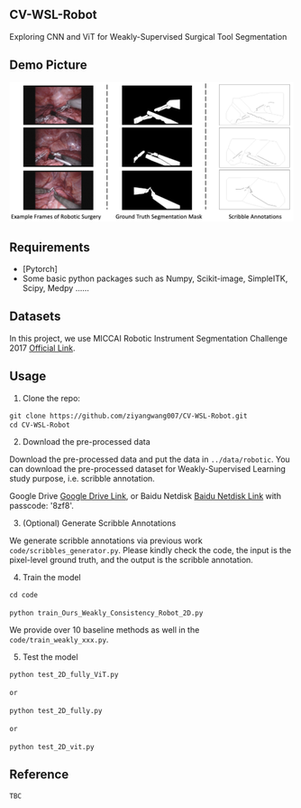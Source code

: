 ## CV-WSL-Robot
Exploring CNN and ViT for Weakly-Supervised Surgical Tool Segmentation

## Demo Picture

<img src="demodata.png">


## Requirements
* [Pytorch]
* Some basic python packages such as Numpy, Scikit-image, SimpleITK, Scipy, Medpy ......

## Datasets
In this project, we use MICCAI Robotic Instrument Segmentation Challenge 2017 [Official Link](https://arxiv.org/abs/1902.06426).



## Usage

1. Clone the repo:
```
git clone https://github.com/ziyangwang007/CV-WSL-Robot.git
cd CV-WSL-Robot
```
2. Download the pre-processed data 

Download the pre-processed data and put the data in `../data/robotic`.  You can download the pre-processed dataset for Weakly-Supervised Learning study purpose, i.e. scribble annotation.

Google Drive [Google Drive Link](https://drive.google.com/file/d/1bL-gFBtOIfdA2hG_ih7-UKJH3KwcT0jH/view?usp=sharing), or Baidu Netdisk [Baidu Netdisk Link](https://pan.baidu.com/s/14I4-srriko6k_DV5Kjwb6g) with passcode: '8zf8'.

3. (Optional) Generate Scribble Annotations

We generate scribble annotations via previous work `code/scribbles_generator.py`. Please kindly check the code, the input is the pixel-level ground truth, and the output is the scribble annotation.


4. Train the model

```
cd code

python train_Ours_Weakly_Consistency_Robot_2D.py 
```
We provide over 10 baseline methods as well in the `code/train_weakly_xxx.py`.


5. Test the model

```
python test_2D_fully_ViT.py

or 

python test_2D_fully.py

or 

python test_2D_vit.py

```

## Reference

```
TBC
```